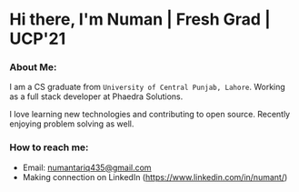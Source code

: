 # Hi there, I'm Numan | Fresh Grad | UCP'21

### About Me:
  I am a CS graduate from `University of Central Punjab, Lahore`.
  Working as a full stack developer at Phaedra Solutions.
  
  I love learning new technologies and contributing to open source. Recently enjoying problem solving as well.
  
### How to reach me:
- Email: numantariq435@gmail.com
- Making connection on LinkedIn (https://www.linkedin.com/in/numant/)

<!---
numantariq435/numantariq435 is a ✨ special ✨ repository because its `README.md` (this file) appears on your GitHub profile.
You can click the Preview link to take a look at your changes.
--->
